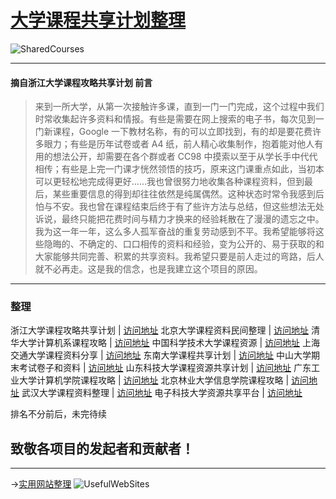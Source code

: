 # [大学课程共享计划整理](https://ctrlcoder.github.io/SharedCourses/)  
![SharedCourses](https://i.loli.net/2019/05/22/5ce4a722713b648959.png)

---

#### 摘自浙江大学课程攻略共享计划 前言
> 来到一所大学，从第一次接触许多课，直到一门一门完成，这个过程中我们时常收集起许多资料和情报。有些是需要在网上搜索的电子书，每次见到一门新课程，Google 一下教材名称，有的可以立即找到，有的却是要花费许多眼力；有些是历年试卷或者 A4 纸，前人精心收集制作，抱着能对他人有用的想法公开，却需要在各个群或者 CC98 中摸索以至于从学长手中代代相传；有些是上完一门课才恍然领悟的技巧，原来这门课重点如此，当初本可以更轻松地完成得更好……我也曾很努力地收集各种课程资料，但到最后，某些重要信息的得到却往往依然是纯属偶然。这种状态时常令我感到后怕与不安。我也曾在课程结束后终于有了些许方法与总结，但这些想法无处诉说，最终只能把花费时间与精力才换来的经验耗散在了漫漫的遗忘之中。我为这一年一年，这么多人孤军奋战的重复劳动感到不平。我希望能够将这些隐晦的、不确定的、口口相传的资料和经验，变为公开的、易于获取的和大家能够共同完善、积累的共享资料。我希望只要是前人走过的弯路，后人就不必再走。这是我的信念，也是我建立这个项目的原因。

---

### 整理 

 
浙江大学课程攻略共享计划 | [访问地址](https://qsctech.github.io/zju-icicles/) 
北京大学课程资料民间整理 | [访问地址](https://lib-pku.github.io ) 
清华大学计算机系课程攻略 | [访问地址](https://github.com/PKUanonym/REKCARC-TSC-UHT) 
中国科学技术大学课程资源 | [访问地址](https://ustc-resource.github.io/USTC-Course) 
上海交通大学课程资料分享 | [访问地址](https://github.com/CoolPhilChen/SJTU-Courses/) 
东南大学课程共享计划 | [访问地址](https://github.com/zjdx1998/seucourseshare) 
中山大学期末考试卷子和资料 | [访问地址](https://github.com/sysuexam/SYSU-Exam) 
山东科技大学课程资源共享计划 | [访问地址](https://github.com/deepwzh/sdust-examination-materials) 
广东工业大学计算机学院课程攻略 | [访问地址](https://github.com/brenner8023/gdut-course)
北京林业大学信息学院课程攻略 | [访问地址](https://github.com/bljx/BFU-leaf)
武汉大学课程资料整理 | [访问地址](https://github.com/openwhu/OpenWHU)
电子科技大学资源共享平台 | [访问地址](https://github.com/Xovee/uestc-course)


排名不分前后，未完待续

## 致敬各项目的发起者和贡献者！
---
->[实用网站整理](https://ctrlcoder.github.io/UsefulWebSites/)
![UsefulWebSites](https://i.loli.net/2019/05/21/5ce3868cd133646786.png)
